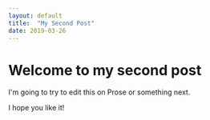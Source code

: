 ```yaml
---
layout: default
title:  "My Second Post"
date: 2019-03-26
---
```


# Welcome to my second post

I'm going to try to edit this on Prose or something next.

I hope you like it!
